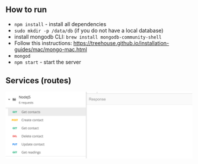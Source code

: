 ## How to run

- `npm install` - install all dependencies
- `sudo mkdir -p /data/db` (if you do not have a local database)
- install mongodb CLI: `brew install mongodb-community-shell`
- Follow this instructions: https://treehouse.github.io/installation-guides/mac/mongo-mac.html
- `mongod`
- `npm start` - start the server

## Services (routes)

<p align="center">
<img src="https://raw.githubusercontent.com/skantus/node-rest-hub/master/files/routes.png" width="800"/>
</p>
